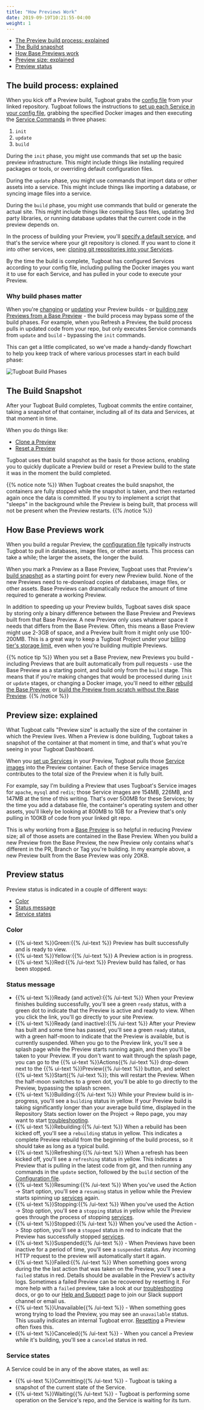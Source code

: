 ```yaml
---
title: "How Previews Work"
date: 2019-09-19T10:21:55-04:00
weight: 1
---
```


- [The Preview build process: explained](#the-build-process-explained)
- [The Build snapshot](#the-build-snapshot)
- [How Base Previews work](#how-base-previews-work)
- [Preview size: explained](#preview-size-explained)
- [Preview status](#preview-status)

## The build process: explained

When you kick off a Preview build, Tugboat grabs the
[config file](/setting-up-tugboat/create-a-tugboat-config-file/) from your
linked repository. Tugboat follows the instructions to
[set up each Service in your config file](/setting-up-services/how-to-set-up-services/),
grabbing the specified Docker images and then executing the
[Service Commands](/setting-up-services/how-to-set-up-services/leverage-service-commands)
in three phases:

1. `init`
2. `update`
3. `build`

During the `init` phase, you might use commands that set up the basic preview
infrastructure. This might include things like installing required packages or
tools, or overriding default configuration files.

During the `update` phase, you might use commands that import data or other
assets into a service. This might include things like importing a database, or
syncing image files into a service.

During the `build` phase, you might use commands that build or generate the
actual site. This might include things like compiling Sass files, updating 3rd
party libraries, or running database updates that the current code in the
preview depends on.

In the process of building your Preview, you'll
[specify a default service](/setting-up-services/how-to-set-up-services/define-a-default-service/),
and that's the service where your git repository is cloned. If you want to clone
it into other services, see:
[cloning git repositories into your Services](/setting-up-services/how-to-set-up-services/clone-git-repositories-into-your-services/).

By the time the build is complete, Tugboat has configured Services according to
your config file, including pulling the Docker images you want it to use for
each Service, and has pulled in your code to execute your Preview.

### Why build phases matter

When you're
[changing](../../administer-previews/change-or-update-previews/#rebuild-previews)
or
[updating](../../administer-previews/change-or-update-previews/#refresh-previews)
your Preview builds - or
[building new Previews from a Base Preview](../../work-with-base-previews/building-new-previews/) -
the build process may bypass some of the build phases. For example, when you
Refresh a Preview, the build process pulls in updated code from your repo, but
only executes Service commands from `update` and `build` - bypassing the `init`
commands.

This can get a little complicated, so we've made a handy-dandy flowchart to help
you keep track of where various processes start in each build phase:

![Tugboat Build Phases](/_images/tugboat-build-phases.png)

## The Build Snapshot

After your Tugboat Build completes, Tugboat commits the entire container, taking
a snapshot of that container, including all of its data and Services, at that
moment in time.

When you do things like:

- [Clone a Preview](../../administer-previews/build-previews/#duplicate-a-preview)
- [Reset a Preview](../../administer-previews/change-preview-states/#reset)

Tugboat uses that build snapshot as the basis for those actions, enabling you to
quickly duplicate a Preview build or reset a Preview build to the state it was
in the moment the build completed.

{{% notice note %}} When Tugboat creates the build snapshot, the containers are
fully stopped while the snapshot is taken, and then restarted again once the
data is committed. If you try to implement a script that "sleeps" in the
background while the Preview is being built, that process will not be present
when the Preview restarts. {{% /notice %}}

## How Base Previews work

When you build a regular Preview, the
[configuration file](/setting-up-tugboat/create-a-tugboat-config-file/)
typically instructs Tugboat to pull in databases, image files, or other assets.
This process can take a while; the larger the assets, the longer the build.

When you mark a Preview as a Base Preview, Tugboat uses that Preview's
[build snapshot](#the-build-snapshot) as a starting point for every new Preview
build. None of the new Previews need to re-download copies of databases, image
files, or other assets. Base Previews can dramatically reduce the amount of time
required to generate a working Preview.

In addition to speeding up your Preview builds, Tugboat saves disk space by
storing only a binary difference between the Base Preview and Previews built
from that Base Preview. A new Preview only uses whatever space it needs that
differs from the Base Preview. Often, this means a Base Preview might use 2-3GB
of space, and a Preview built from it might only use 100-200MB. This is a great
way to keep a Tugboat Project under your
[billing tier's storage limit](/tugboat-billing/tugboat-pricing/#how-does-tugboat-pricing-work),
even when you're building multiple Previews.

{{% notice tip %}} When you set a Base Preview, new Previews you build -
including Previews that are built automatically from pull requests - use the
Base Preview as a starting point, and build only from the `build` stage. This
means that if you're making changes that would be processed during `init` or
`update` stages, or changing a Docker image, you'll need to either
[rebuild the Base Preview](../../work-with-base-previews/change-or-update/#change-a-base-preview),
or
[build the Preview from scratch without the Base Preview](../../work-with-base-previews/building-new-previews/#build-a-preview-with-no-base-preview).
{{% /notice %}}

## Preview size: explained

What Tugboat calls "Preview size" is actually the size of the container in which
the Preview lives. When a Preview is done building, Tugboat takes a snapshot of
the container at that moment in time, and that's what you're seeing in your
Tugboat Dashboard.

When you [set up Services](/setting-up-services/how-to-set-up-services/) in your
Preview, Tugboat pulls those
[Service images](/setting-up-services/how-to-set-up-services/specify-a-service-image)
into the Preview container. Each of these Service images contributes to the
total size of the Preview when it is fully built.

For example, say I'm building a Preview that uses Tugboat's Service images for
`apache`, `mysql` and `redis`; those Service images are 154MB, 226MB, and 147MB
at the time of this writing. That's over 500MB for these Services; by the time
you add a database file, the container's operating system and other assets,
you'll likely be looking at 800MB to 1GB for a Preview that's only pulling in
100KB of code from your linked git repo.

This is why working from a [Base Preview](#how-base-previews-work) is so helpful
in reducing Preview size; all of those assets are contained in the Base Preview.
When you build a new Preview from the Base Preview, the new Preview only
contains what's different in the PR, Branch or Tag you're building. In my
example above, a new Preview built from the Base Preview was only 20KB.

## Preview status

Preview status is indicated in a couple of different ways:

- [Color](#color)
- [Status message](#status-message)
- [Service states](#service-states)

### Color

- {{% ui-text %}}Green:{{% /ui-text %}} Preview has built successfully and is
  ready to view.
- {{% ui-text %}}Yellow:{{% /ui-text %}} A Preview action is in progress.
- {{% ui-text %}}Red:{{% /ui-text %}} Preview build has failed, or has been
  stopped.

### Status message

- {{% ui-text %}}Ready (and active):{{% /ui-text %}} When your Preview finishes
  building successfully, you'll see a green `ready` status, with a green dot to
  indicate that the Preview is active and ready to view. When you click the
  link, you'll go directly to your site Preview.
- {{% ui-text %}}Ready (and inactive):{{% /ui-text %}} After your Preview has
  built and some time has passed, you'll see a green `ready` status, with a
  green half-moon to indicate that the Preview is available, but is currently
  suspended. When you go to the Preview link, you'll see a splash page while the
  Preview starts running again, and then you'll be taken to your Preview. If you
  don't want to wait through the splash page, you can go to the
  {{% ui-text %}}Actions{{% /ui-text %}} drop-down next to the
  {{% ui-text %}}Preview{{% /ui-text %}} button, and select
  {{% ui-text %}}Start{{% /ui-text %}}; this will restart the Preview. When the
  half-moon switches to a green dot, you'll be able to go directly to the
  Preview, bypassing the splash screen.
- {{% ui-text %}}Building:{{% /ui-text %}} While your Preview build is
  in-progress, you'll see a `building` status in yellow. If your Preview build
  is taking significantly longer than your average build time, displayed in the
  Repository Stats section lower on the Project -> Repo page, you may want to
  start [troubleshooting](/troubleshooting/).
- {{% ui-text %}}Rebuilding:{{% /ui-text %}} When a rebuild has been kicked off,
  you'll see a `rebuilding` status in yellow. This indicates a complete Preview
  rebuild from the beginning of the build process, so it should take as long as
  a typical build.
- {{% ui-text %}}Refreshing:{{% /ui-text %}} When a refresh has been kicked off,
  you'll see a `refreshing` status in yellow. This indicates a Preview that is
  pulling in the latest code from git, and then running any commands in the
  `update` section, followed by the `build` section of the
  [Configuration file](/setting-up-tugboat/create-a-tugboat-config-file/).
- {{% ui-text %}}Resuming:{{% /ui-text %}} When you've used the Action -> Start
  option, you'll see a `resuming` status in yellow while the Preview starts
  spinning up [services](/setting-up-services/) again.
- {{% ui-text %}}Stopping:{{% /ui-text %}} When you've used the Action -> Stop
  option, you'll see a `stopping` status in yellow while the Preview goes
  through the process of stopping [services](/setting-up-services/).
- {{% ui-text %}}Stopped:{{% /ui-text %}} When you've used the Action -> Stop
  option, you'll see a `stopped` status in red to indicate that the Preview has
  successfully stopped [services](/setting-up-services/).
- {{% ui-text %}}Suspended{{% /ui-text %}} - When Previews have been inactive
  for a period of time, you'll see a `suspended` status. Any incoming HTTP
  request to the preview will automatically start it again.
- {{% ui-text %}}Failed:{{% /ui-text %}} When something goes wrong during the
  the last action that was taken on the Preview, you'll see a `failed` status in
  red. Details should be available in the Preview's activity logs. Sometimes a
  failed Preview can be recovered by resetting it. For more help with a `failed`
  preview, take a look at our [troubleshooting](/troubleshooting/) docs, or go
  to our [Help and Support](/support/) page to join our Slack support channel or
  email us.
- {{% ui-text %}}Unavailable{{% /ui-text %}} - When something goes wrong trying
  to load the Preview, you may see an `unavailable` status. This usually
  indicates an internal Tugboat error.
  [Resetting](../../administer-previews/change-preview-states/#reset) a Preview
  often fixes this.
- {{% ui-text %}}Canceled{{% /ui-text %}} - When you cancel a Preview while it's
  building, you'll see a `canceled` status in red.

### Service states

A Service could be in any of the above states, as well as:

- {{% ui-text %}}Committing{{% /ui-text %}} - Tugboat is taking a snapshot of
  the current state of the Service.
- {{% ui-text %}}Waiting{{% /ui-text %}} - Tugboat is performing some operation
  on the Service's repo, and the Service is waiting for its turn.
